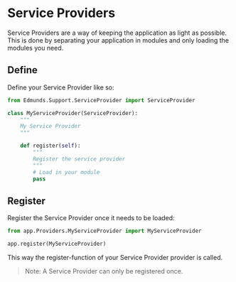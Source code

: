 
# Service Providers

Service Providers are a way of keeping the application as light as possible.
This is done by separating your application in modules and only loading the modules you need.


## Define

Define your Service Provider like so:
```python
from Edmunds.Support.ServiceProvider import ServiceProvider

class MyServiceProvider(ServiceProvider):
	"""
	My Service Provider
	"""

	def register(self):
		"""
		Register the service provider
		"""
		# Load in your module
		pass
```


## Register

Register the Service Provider once it needs to be loaded:
```python
from app.Providers.MyServiceProvider import MyServiceProvider

app.register(MyServiceProvider)
```
This way the register-function of your Service Provider provider is called.

> Note: A Service Provider can only be registered once.
